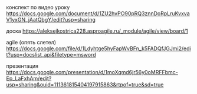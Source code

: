 конспект по видео уроку 
https://docs.google.com/document/d/1ZU2hvPO90pRQ3znnDoRpLruKvxvaV1yxGN_jAatQbgY/edit?usp=sharing

доска
https://aleksejkostrica228.asproagile.ru/_module/agile/view/board/1

agile (опять слетел) 
https://docs.google.com/file/d/1Ldyhtge5hyFapWvBFn_k5FADQfJGJmi2/edit?usp=docslist_api&filetype=msword

презентация
https://docs.google.com/presentation/d/1moXqmd6jr56y0oMRFFbmc-Ep_LaFxhAm/edit?usp=sharing&ouid=111361815404197915863&rtpof=true&sd=true
